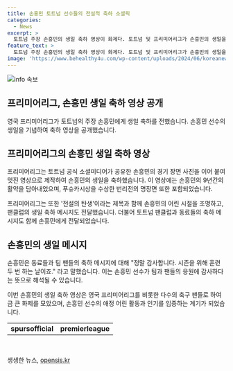 ```yaml
---
title: 손흥민 토트넘 선수들의 전설적 축하 소셜픽
categories:
  - News
excerpt: >
  토트넘 주장 손흥민의 생일 축하 영상이 화제다. 토트넘 및 프리미어리그가 손흥민의 생일을 축하하는 멋진 영상을 공유, 손흥민의 축구 경력과 팬클럽의 메시지를 담았다. 특히, 손흥민의 반응과 훈련에 대한 소신까지 공개되어 팬들의 관심을 끌었다. 특별히 손흥민의 생일을 축하하는 인사와 함께 그의 어린 시절을 조명한 영상이 큰 호응을 얻었다.
feature_text: >
  토트넘 주장 손흥민의 생일 축하 영상이 화제다. 토트넘 및 프리미어리그가 손흥민의 생일을 축하하는 멋진 영상을 공유, 손흥민의 축구 경력과 팬클럽의 메시지를 담았다. 특히, 손흥민의 반응과 훈련에 대한 소신까지 공개되어 팬들의 관심을 끌었다. 특별히 손흥민의 생일을 축하하는 인사와 함께 그의 어린 시절을 조명한 영상이 큰 호응을 얻었다.
image: 'https://www.behealthy4u.com/wp-content/uploads/2024/06/koreanews.jpg'
---
```


<p><img src="https://www.behealthy4u.com/wp-content/uploads/2024/06/koreanews.jpg" alt="info 속보" /></p>

<h2 data-ke-size="size26">프리미어리그, 손흥민 생일 축하 영상 공개</h2>

<p data-ke-size="size16">영국 프리미어리그가 토트넘의 주장 손흥민에게 생일 축하를 전했습니다. 손흥민 선수의 생일을 기념하여 축하 영상을 공개했습니다.</p>

<h2 data-ke-size="size24">프리미어리그의 손흥민 생일 축하 영상</h2>

<p data-ke-size="size16">프리미어리그는 토트넘 공식 소셜미디어가 공유한 손흥민의 경기 장면 사진을 이어 붙여 멋진 영상으로 제작하여 손흥민의 생일을 축하했습니다. 이 영상에는 손흥민의 9년간의 활약을 담아내었으며, 푸슈카시상을 수상한 번리전의 명장면 또한 포함되었습니다.</p>

<p data-ke-size="size16">프리미어리그는 또한 '전설의 탄생'이라는 제목과 함께 손흥민의 어린 시절을 조명하고, 팬클럽의 생일 축하 메시지도 전달했습니다. 더불어 토트넘 팬클럽과 동료들의 축하 메시지도 함께 손흥민에게 전달되었습니다.</p>

<h2 data-ke-size="size24">손흥민의 생일 메시지</h2>

<p data-ke-size="size16">손흥민은 동료들과 팀 팬들의 축하 메시지에 대해 "정말 감사합니다. 시즌을 위해 훈련 두 번 하는 날이죠." 라고 말했습니다. 이는 손흥민 선수가 팀과 팬들의 응원에 감사하다는 뜻으로 해석될 수 있습니다.</p>

<p data-ke-size="size16">이번 손흥민의 생일 축하 영상은 영국 프리미어리그를 비롯한 다수의 축구 팬들로 하여금 큰 화제를 모았으며, 손흥민 선수의 애정 어린 활동과 인기를 입증하는 계기가 되었습니다.</p>

<table>
    <tr>
        <td style="text-align: center; height: 17px;"><b>spursofficial</b></td>
        <td style="text-align: center; height: 17px;"><b>premierleague</b></td>
    </tr>
</table>

<p data-ke-size="size16">&nbsp;</p>
생생한 뉴스, <a href="https://opensis.kr" rel="dofollow">opensis.kr</a>


